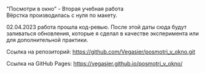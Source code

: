 "Посмотри в окно" - Вторая учебная работа  
Вёрстка производилась с нуля по макету.

02.04.2023 работа прошла код-ревью. 
После этой даты сюда будут заливаться обновления, которые я сделал в качестве эксперимента или для дополнительной практики. 

Ссылка на репозиторий:
https://github.com/Vegasier/posmotri_v_okno.git

Ссылка на GitHub Pages:
https://vegasier.github.io/posmotri_v_okno/